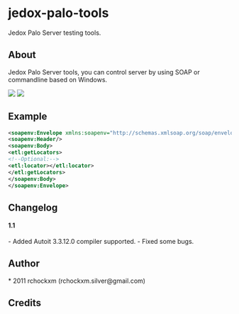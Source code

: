 jedox-palo-tools
================

Jedox Palo Server testing tools.

<h2><a name="about" class="anchor" href="#about"><span class="mini-icon mini-icon-link"></span></a>About</h2>

Jedox Palo Server tools, you can control server by using SOAP or commandline based on Windows. 

<img src="http://i.imgur.com/4Oh8Dzc.jpg" />
<img src="http://i.imgur.com/KuCwZAF.jpg" />

<h2><a name="example" class="anchor" href="#about"><span class="mini-icon mini-icon-link"></span></a>Example</h2>

```xml
<soapenv:Envelope xmlns:soapenv="http://schemas.xmlsoap.org/soap/envelope/" xmlns:etl="http://ns.jedox.com/ETL-Server">
<soapenv:Header/>
<soapenv:Body>
<etl:getLocators>
<!--Optional:-->
<etl:locator></etl:locator>
</etl:getLocators>
</soapenv:Body>
</soapenv:Envelope>
```

<h2><a name="changelog" class="anchor" href="#about"><span class="mini-icon mini-icon-link"></span></a>Changelog</h2>

<h4>1.1</h4/>
- Added Autoit 3.3.12.0 compiler supported. 
- Fixed some bugs.

<h2><a name="author" class="anchor" href="#author"><span class="mini-icon mini-icon-link"></span></a>Author</h2>
* 2011 rchockxm (rchockxm.silver@gmail.com)

<h2><a name="credits" class="anchor" href="#credits"><span class="mini-icon mini-icon-link"></span></a>Credits</h2>
